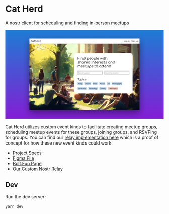 # Cat Herd

A nostr client for scheduling and finding in-person meetups

![Landing page of Cat Herd](public/cat-herd-cover.jpg)

Cat Herd utilizes custom event kinds to facilitate creating meetup groups, scheduling meetup events for these groups, joining groups, and RSVPing for groups. You can find our [relay implementation here](https://github.com/terminus-btc/nostr-meetup-relay) which is a proof of concept for how these new event kinds could work.

- [Project Specs](https://docs.google.com/document/d/1ZzTEw7VY2lM3Ej7v5QMuFmtgnEl4lKYvds8D3I-6yUk/edit?usp=sharing)
- [Figma File](https://www.figma.com/file/KYsv36ixjrCDUVjFcaYhuU/Nostr-Meetup?node-id=0%3A1&t=Cg80Er1iyBbrjM7U-1)
- [Bolt.Fun Page](https://makers.bolt.fun/project/meetr)
- [Our Custom Nostr Relay](https://github.com/terminus-btc/nostr-meetup-relay)

## Dev

Run the dev server:

```bash
yarn dev
```
